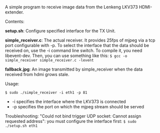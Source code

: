 A simple program to receive image data from the Lenkeng LKV373 HDMI-extender.

Contents:

__setup.sh__: Configure specified interface for the TX Unit.

__simple_receiver.c__: The actual receiver. It provides 25fps of mjpeg via a tcp port configurable with -p. To select the interface that the data should be received on, use the -i command line switch. To compile it, you need libevent-dev. Then, you can use something like this:
`$ gcc -o simple_receiver simple_receiver.c -levent`

__fallback.jpg__: An image transmitted by simple_receiver when the data received from hdmi grows stale.

Usage:

`$ sudo ./simple_receiver -i eth1 -p 81`
 - -i specifies the interface where the LKV373 is connected
 - -p specifies the port on which the mjpeg stream should be served

Troubleshooting:
"Could not bind trigger UDP socket: Cannot assign requested address": you must configure the interface first:
`$ sudo ./setup.sh eth1`
